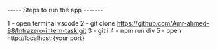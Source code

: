 ----- Steps to run the app -------

1 - open terminal vscode
2 - git clone https://github.com/Amr-ahmed-98/Intrazero-intern-task.git
3 - git i
4 - npm run div 
5 - open  http://localhost:{your port}
